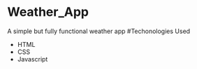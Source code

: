 # Weather_App
A simple but fully functional weather app
#Techonologies Used
<ul>
<li>HTML</li>
<li>CSS</li>
<li>Javascript</li>
